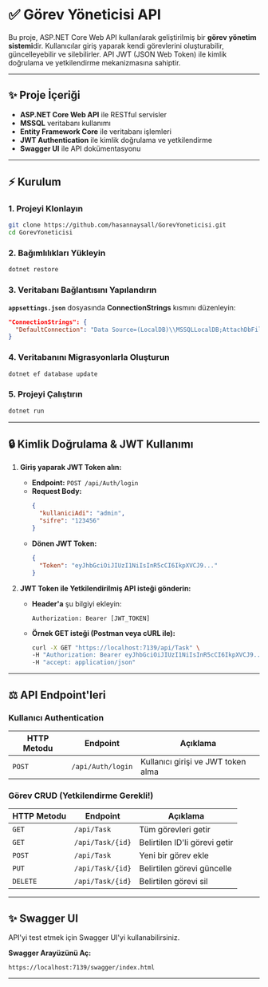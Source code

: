 # ✅ Görev Yöneticisi API

Bu proje, ASP.NET Core Web API kullanılarak geliştirilmiş bir **görev yönetim sistemi**dir. Kullanıcılar giriş yaparak kendi görevlerini oluşturabilir, güncelleyebilir ve silebilirler. API JWT (JSON Web Token) ile kimlik doğrulama ve yetkilendirme mekanizmasına sahiptir.

---

## ✨ Proje İçeriği
- **ASP.NET Core Web API** ile RESTful servisler
- **MSSQL** veritabanı kullanımı
- **Entity Framework Core** ile veritabanı işlemleri
- **JWT Authentication** ile kimlik doğrulama ve yetkilendirme
- **Swagger UI** ile API dokümentasyonu

---

## ⚡ Kurulum

### 1. Projeyi Klonlayın
```bash
git clone https://github.com/hasannaysall/GorevYoneticisi.git
cd GorevYoneticisi
```

### 2. Bağımlılıkları Yükleyin
```bash
dotnet restore
```

### 3. Veritabanı Bağlantısını Yapılandırın
**`appsettings.json`** dosyasında **ConnectionStrings** kısmını düzenleyin:
```json
"ConnectionStrings": {
  "DefaultConnection": "Data Source=(LocalDB)\\MSSQLLocalDB;AttachDbFilename=C:\\Users\\hasan\\OneDrive\\Belgeler\\GorevYoneticisiDb.mdf;Integrated Security=True;Connect Timeout=30"
}
```

### 4. Veritabanını Migrasyonlarla Oluşturun
```bash
dotnet ef database update
```

### 5. Projeyi Çalıştırın
```bash
dotnet run
```

---

## 🔒 Kimlik Doğrulama & JWT Kullanımı

1. **Giriş yaparak JWT Token alın:**
   - **Endpoint:** `POST /api/Auth/login`
   - **Request Body:**
     ```json
     {
       "kullaniciAdi": "admin",
       "sifre": "123456"
     }
     ```
   - **Dönen JWT Token:**
     ```json
     {
       "Token": "eyJhbGciOiJIUzI1NiIsInR5cCI6IkpXVCJ9..."
     }
     ```

2. **JWT Token ile Yetkilendirilmiş API isteği gönderin:**
   - **Header'a** şu bilgiyi ekleyin:
     ```http
     Authorization: Bearer [JWT_TOKEN]
     ```
   - **Örnek GET isteği (Postman veya cURL ile):**
     ```bash
     curl -X GET "https://localhost:7139/api/Task" \
     -H "Authorization: Bearer eyJhbGciOiJIUzI1NiIsInR5cCI6IkpXVCJ9..." \
     -H "accept: application/json"
     ```

---

## ⚖ API Endpoint'leri

### **Kullanıcı Authentication**
| HTTP Metodu | Endpoint          | Açıklama |
|------------|-----------------|------------|
| `POST`    | `/api/Auth/login` | Kullanıcı girişi ve JWT token alma |

### **Görev CRUD** (Yetkilendirme Gerekli!)
| HTTP Metodu | Endpoint           | Açıklama |
|------------|------------------|------------|
| `GET`    | `/api/Task`       | Tüm görevleri getir |
| `GET`    | `/api/Task/{id}`  | Belirtilen ID'li görevi getir |
| `POST`   | `/api/Task`       | Yeni bir görev ekle |
| `PUT`    | `/api/Task/{id}`  | Belirtilen görevi güncelle |
| `DELETE` | `/api/Task/{id}`  | Belirtilen görevi sil |

---

## ✨ Swagger UI
API'yi test etmek için Swagger UI'yi kullanabilirsiniz.

**Swagger Arayüzünü Aç:**
```
https://localhost:7139/swagger/index.html
```

---


